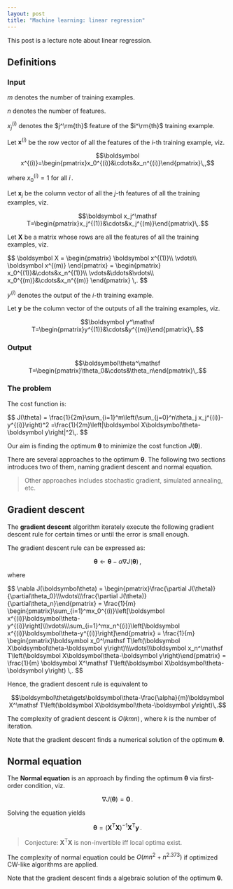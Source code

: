 ```yaml
---
layout: post
title: "Machine learning: linear regression"
---
```


This post is a lecture note about linear regression.

## Definitions

### Input

$m$ denotes the number of training examples.

$n$ denotes the number of features.

$x_j^{(i)}$ denotes the $j^\rm{th}$ feature of the $i^\rm{th}$ training example.

Let $\boldsymbol x^{(i)}$ be the row vector of all the features of the $i$-th training example, viz.

$$\boldsymbol x^{(i)}=\begin{pmatrix}x_0^{(i)}&\cdots&x_n^{(i)}\end{pmatrix}\,,$$

where $x_0^{(i)}=1$ for all $i\,.$

Let $\boldsymbol x_j$ be the column vector of all the $j$-th features of all the training examples, viz.

$$\boldsymbol x_j^\mathsf T=\begin{pmatrix}x_j^{(1)}&\cdots&x_j^{(m)}\end{pmatrix}\,.$$

Let $\boldsymbol X$ be a matrix whose rows are all the features of all the training examples, viz.

<div>
$$
\boldsymbol X
=
\begin{pmatrix}
\boldsymbol x^{(1)}\\
\vdots\\
\boldsymbol x^{(m)}
\end{pmatrix}
=
\begin{pmatrix}
x_0^{(1)}&\cdots&x_n^{(1)}\\
\vdots&\ddots&\vdots\\
x_0^{(m)}&\cdots&x_n^{(m)}
\end{pmatrix}
\,.
$$
</div>

$y^{(i)}$ denotes the output of the $i$-th training example.

Let $\boldsymbol y$ be the column vector of the outputs of all the training examples, viz.

$$\boldsymbol y^\mathsf T=\begin{pmatrix}y^{(1)}&\cdots&y^{(m)}\end{pmatrix}\,.$$

### Output

$$\boldsymbol\theta^\mathsf T=\begin{pmatrix}\theta_0&\cdots&\theta_n\end{pmatrix}\,.$$

### The problem

The cost function is:

<div>
$$
J(\theta)
=
\frac{1}{2m}\sum_{i=1}^m\left(\sum_{j=0}^n\theta_j x_j^{(i)}-y^{(i)}\right)^2
=\frac{1}{2m}\left|\boldsymbol X\boldsymbol\theta-\boldsymbol y\right|^2\,.
$$
</div>

Our aim is finding the optimum $\boldsymbol\theta$ to minimize the cost function $J(\boldsymbol\theta)$.

There are several approaches to the optimum $\boldsymbol\theta$. The following two sections introduces two of them, naming gradient descent and normal equation.

> Other approaches includes stochastic gradient, simulated annealing, etc.

## Gradient descent

The __gradient descent__ algorithm iterately execute the following gradient descent rule for certain times or until the error is small enough.

The gradient descent rule can be expressed as:

$$\boldsymbol\theta\gets\boldsymbol\theta-\alpha\nabla J(\boldsymbol\theta)\,,$$

where

<div>
$$
\nabla J(\boldsymbol\theta)
=
\begin{pmatrix}\frac{\partial J(\theta)}{\partial\theta_0}\\\vdots\\\frac{\partial J(\theta)}{\partial\theta_n}\end{pmatrix}
=
\frac{1}{m}
\begin{pmatrix}\sum_{i=1}^mx_0^{(i)}\left[\boldsymbol x^{(i)}\boldsymbol\theta-y^{(i)}\right]\\\vdots\\\sum_{i=1}^mx_n^{(i)}\left[\boldsymbol x^{(i)}\boldsymbol\theta-y^{(i)}\right]\end{pmatrix}
=
\frac{1}{m}
\begin{pmatrix}\boldsymbol x_0^\mathsf T\left(\boldsymbol X\boldsymbol\theta-\boldsymbol y\right)\\\vdots\\\boldsymbol x_n^\mathsf T\left(\boldsymbol X\boldsymbol\theta-\boldsymbol y\right)\end{pmatrix}
=
\frac{1}{m}
\boldsymbol X^\mathsf T\left(\boldsymbol X\boldsymbol\theta-\boldsymbol y\right)
\,.
$$
</div>

Hence, the gradient descent rule is equivalent to

$$\boldsymbol\theta\gets\boldsymbol\theta-\frac{\alpha}{m}\boldsymbol X^\mathsf T\left(\boldsymbol X\boldsymbol\theta-\boldsymbol y\right)\,.$$

The complexity of gradient descent is $O(kmn)\,,$ where $k$ is the number of iteration.

Note that the gradient descent finds a numerical solution of the optimum $\boldsymbol\theta$.

## Normal equation

The __Normal equation__ is an approach by finding the optimum $\boldsymbol\theta$ via first-order condition, viz.

$$\nabla J(\boldsymbol\theta)=\boldsymbol0\,.$$

Solving the equation yields

$$\boldsymbol\theta=\left(\boldsymbol X^\mathsf T\boldsymbol X\right)^{-1}\boldsymbol X^\mathsf T\boldsymbol y\,.$$

> Conjecture: $\boldsymbol X^\mathsf T\boldsymbol X$ is non-invertible iff local optima exist.

The complexity of normal equation could be $O\left(mn^2+n^{2.373}\right)$ if optimized CW-like algorithms are applied.

Note that the gradient descent finds a algebraic solution of the optimum $\boldsymbol\theta$.
